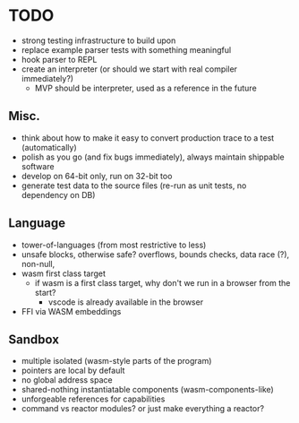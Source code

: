 # TODO

- strong testing infrastructure to build upon
- replace example parser tests with something meaningful
- hook parser to REPL
- create an interpreter (or should we start with real compiler immediately?)
  - MVP should be interpreter, used as a reference in the future

## Misc.

- think about how to make it easy to convert production trace to a test (automatically)
- polish as you go (and fix bugs immediately), always maintain shippable software
- develop on 64-bit only, run on 32-bit too
- generate test data to the source files (re-run as unit tests, no dependency on DB)

## Language

- tower-of-languages (from most restrictive to less)
- unsafe blocks, otherwise safe? overflows, bounds checks, data race (?), non-null, 
- wasm first class target
  - if wasm is a first class target, why don't we run in a browser from the start?
    - vscode is already available in the browser
- FFI via WASM embeddings

## Sandbox

- multiple isolated (wasm-style parts of the program)
- pointers are local by default
- no global address space
- shared-nothing instantiatable components (wasm-components-like)
- unforgeable references for capabilities
- command vs reactor modules? or just make everything a reactor?
